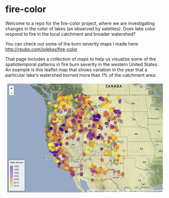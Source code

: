 # fire-color

Welcome to a repo for the fire-color project, where we are investigating changes in the color of lakes (as observed by satelites). Does lake color respond to fire in the local catchment and broader watershed?

You can check out some of the burn severity maps I made here: http://rpubs.com/ioleksy/fire-color

That page includes a collection of maps to help us visualize some of the spatiotemporal patterns in fire burn severity in the western United States. An example is this leaflet map that shows variation in the year that a particular lake's watershed burned more than 1% of the catchment area:

<a href="http://rpubs.com/ioleksy/fire-color">![MTBS map 1](figures/screenshots/MTBSmap_sample.png)</a>
